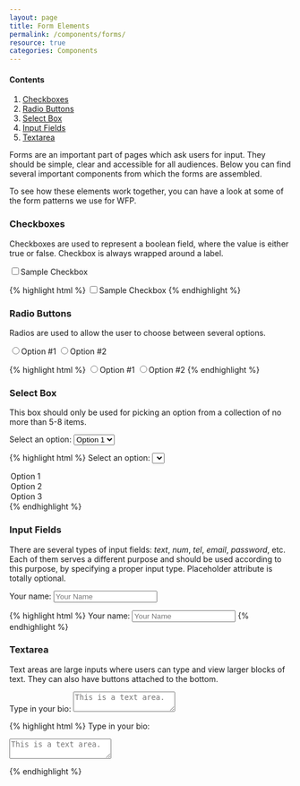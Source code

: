 ```yaml
---
layout: page
title: Form Elements
permalink: /components/forms/
resource: true
categories: Components
---
```


<div class="content-nav">
  <h4>Contents</h4>
  <ol>
    <li><a href="#checkboxes">Checkboxes</a></li>
    <li><a href="#radio-buttons">Radio Buttons</a></li>
    <li><a href="#select-box">Select Box</a></li>
    <li><a href="#input-fields">Input Fields</a></li>
    <li><a href="#textarea">Textarea</a></li>
  </ol>
</div>

Forms are an important part of pages which ask users for input. They should be simple, clear and accessible for all audiences. Below you can find several important components from which the forms are assembled.

To see how these elements work together, you can have a look at some of the form patterns we use for WFP.

### Checkboxes
Checkboxes are used to represent a boolean field, where the value is either true or false. Checkbox is always wrapped around a label.

<div class="preview plain pure-form">
  <label class="input-checkbox" for="sample-1">
    <input type="checkbox" class="checkbox" id="sample-1">Sample Checkbox
  </label>
</div>

{% highlight html %}
<label class="input-checkbox" for="sample-1">
  <input type="checkbox" id="sample-1">Sample Checkbox
</label>
{% endhighlight %}

### Radio Buttons
Radios are used to allow the user to choose between several options.

<div class="preview plain pure-form">
  <label for="option-one" class="input-radio"><input id="option-one" class="radio" type="radio" name="options">Option #1</label>
  <label for="option-two" class="input-radio"><input id="option-two" class="radio" type="radio" name="options">Option #2</label>
</div>

{% highlight html %}
<label for="option-one" class="input-radio"><input id="option-one" class="radio" type="radio" name="options">Option #1</label>
<label for="option-two" class="input-radio"><input id="option-two" class="radio" type="radio" name="options">Option #2</label>
{% endhighlight %}

### Select Box
This box should only be used for picking an option from a collection of no more than 5-8 items.

<div class="preview plain pure-form">
  <label for="state">Select an option:</label>
  <select id="select" class="select">
    <option>Option 1</option>
    <option>Option 2</option>
    <option>Option 3</option>
  </select>
</div>

{% highlight html %}
<label for="state">Select an option:</label>
<select id="select" class="select">
  <option>Option 1</option>
  <option>Option 2</option>
  <option>Option 3</option>
</select>
{% endhighlight %}

### Input Fields
There are several types of input fields: _text_, _num_, _tel_, _email_, _password_, etc. Each of them serves a different purpose and should be used according to this purpose, by specifying a proper input type. Placeholder attribute is totally optional.

<div class="preview plain pure-form">
  <label for="name">Your name:</label>
  <input id="name" type="text" placeholder="Your Name">
</div>

{% highlight html %}
<label for="name">Your name:</label>
<input id="name" type="text" placeholder="Your Name">
{% endhighlight %}

### Textarea
Text areas are large inputs where users can type and view larger blocks of text. They can also have buttons attached to the bottom.

<div class="preview plain pure-form">
  <label for="big-text">Type in your bio:</label>
  <textarea id="big-text" placeholder="This is a text area." class="textarea size-large"></textarea>
</div>

{% highlight html %}
<label for="big-text">Type in your bio:</label>
<textarea id="big-text" placeholder="This is a text area." class="textarea size-large"></textarea>
{% endhighlight %}